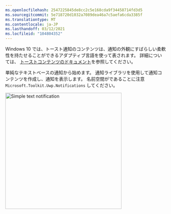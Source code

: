 ```yaml
---
ms.openlocfilehash: 2547225845de8cc2c5e168cda9f34458714fd3d5
ms.sourcegitcommit: 5e718720d1032a7089dea46a7c5aefa6cda3385f
ms.translationtype: MT
ms.contentlocale: ja-JP
ms.lasthandoff: 03/12/2021
ms.locfileid: "104804352"
---
```

Windows 10 では、トースト通知のコンテンツは、通知の外観にすばらしい柔軟性を持たせることができるアダプティブ言語を使って表されます。 詳細については、 [トーストコンテンツのドキュメント](../adaptive-interactive-toasts.md)を参照してください。

単純なテキストベースの通知から始めます。 通知ライブラリを使用して通知コンテンツを作成し、通知を表示します。 名前空間がであることに注意 `Microsoft.Toolkit.Uwp.Notifications` してください。

<img alt="Simple text notification" src="../images/send-toast-01.png" width="364"/>